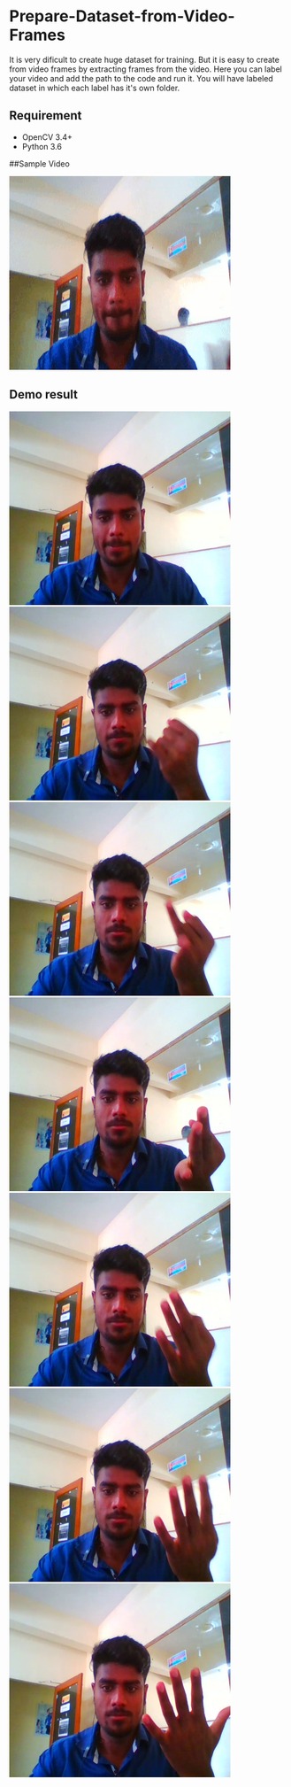 # Prepare-Dataset-from-Video-Frames

It is very dificult to create huge dataset for training. But it is easy to create from video frames by extracting frames from the video.
Here you can label your video and add the path to the code and run it.
You will have labeled dataset in which each label has it's own folder.

## Requirement
- OpenCV 3.4+
- Python 3.6    


##Sample Video

<img width="400" height="350" src="/data/sample.gif"/>



## Demo result



<img width="400" height="350" src="/data/res/frame32.jpg"/>
<img width="400" height="350" src="/data/res/frame44.jpg"/>
<img width="400" height="350" src="/data/res/frame68.jpg"/>
<img width="400" height="350" src="/data/res/frame89.jpg"/>
<img width="400" height="350" src="/data/res/frame107.jpg"/>
<img width="400" height="350" src="/data/res/frame113.jpg"/>
<img width="400" height="350" src="/data/res/frame138.jpg"/>

